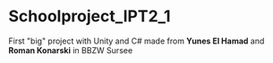# Schoolproject_IPT2_1
First "big" project with Unity and C# 
made from **Yunes El Hamad** and **Roman Konarski** in BBZW Sursee
